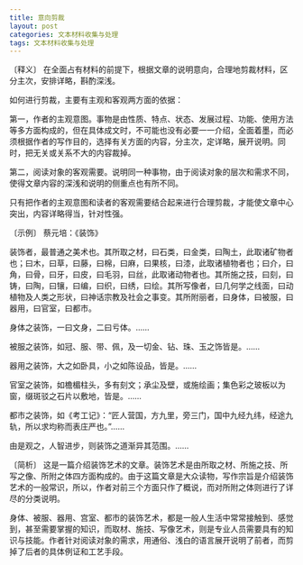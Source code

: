 ```yaml
---
title: 意向剪裁
layout: post
categories: 文本材料收集与处理
tags: 文本材料收集与处理
---
```


〔释义〕 在全面占有材料的前提下，根据文章的说明意向，合理地剪裁材料，区分主次，安排详略，斟酌深浅。

如何进行剪裁，主要有主观和客观两方面的依据：

第一，作者的主观意图。事物是由性质、特点、状态、发展过程、功能、使用方法等多方面构成的，但在具体成文时，不可能也没有必要一一介绍，全面着墨，而必须根据作者的写作目的，选择有关方面的内容，分主次，定详略，展开说明。同时，把无关或关系不大的内容裁掉。

第二，阅读对象的客观需要。说明同一种事物，由于阅读对象的层次和需求不同，使得文章内容的深浅和说明的侧重点也有所不同。

只有把作者的主观意图和读者的客观需要结合起来进行合理剪裁，才能使文章中心突出，内容详略得当，针对性强。

〔示例〕 蔡元培：《装饰》

装饰者，最普通之美术也。其所取之材，曰石类，曰金类，曰陶土，此取诸矿物者也；曰木，曰草，曰藤，曰棉，曰麻，曰果核，曰漆，此取诸植物者也；曰介，曰角，曰骨，曰牙，曰皮，曰毛羽，曰丝，此取诸动物者也。其所施之技，曰刻，曰铸，曰陶，曰镶，曰编，曰织，曰绣，曰绘。其所写像者，曰几何学之线面，曰动植物及人类之形状，曰神话宗教及社会之事变。其所附丽者，曰身体，曰被服，曰器用，曰官室，曰都市。

身体之装饰，一曰文身，二曰亏体。……

被服之装饰，如冠、服、带、佩，及一切金、钻、珠、玉之饰皆是。……

器用之装饰，大之如卧具，小之如陈设品，皆是。……

官室之装饰，如檐楣柱头，多有刻文；承尘及壁，或施绘画；集色彩之玻板以为窗，缀斑驳之石片以敷地，皆是。……

都市之装饰，如《考工记》：“匠人营国，方九里，旁三门，国中九经九纬，经途九轨，所以求均称而表庄严也。”……

由是观之，人智进步，则装饰之道渐异其范围。……

〔简析〕 这是一篇介绍装饰艺术的文章。装饰艺术是由所取之材、所施之技、所写之像、所附之体四方面构成的。由于这篇文章是大众读物，写作宗旨是介绍装饰艺术的一般常识，所以，作者对前三个方面只作了概说，而对所附之体则进行了详尽的分类说明。

身体、被服、器用、宫室、都市的装饰艺术，都是一般人生活中常常接触到、感觉到，甚至需要掌握的知识，而取材、施技、写像艺术，则是专业人员需要具有的知识与技能。作者针对阅读对象的需求，用通俗、浅白的语言展开说明了前者，而剪掉了后者的具体例证和工艺手段。 